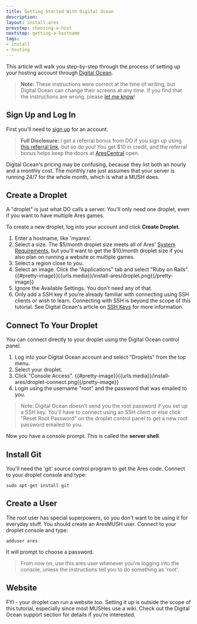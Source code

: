 ```yaml
---
title: Getting Started With Digital Ocean
description:
layout: install-ares
prevstep: choosing-a-host
nextstep: getting-a-hostname
tags: 
- install
- hosting
---
```


This article will walk you step-by-step through the process of setting up your hosting account through [Digital Ocean](http://www.digitalocean.com/?refcode=5c07173bc1f2).

> **Note:** These instructions were correct at the time of writing, but Digital Ocean can change their screens at any time.  If you find that the instructions are wrong, please [let me know](/feedback)!

## Sign Up and Log In

First you'll need to [sign up](http://www.digitalocean.com/?refcode=5c07173bc1f2) for an account.

> **Full Disclosure:** I get a referral bonus from DO if you sign up using [this referral link](www.digitalocean.com/?refcode=5c07173bc1f2), but so do you!  You get $10 in credit, and the referral bonus helps keep the doors at [AresCentral](/arescentral) open.

Digital Ocean's pricing may be confusing, because they list both an hourly and a monthly cost.  The monthly rate just assumes that your server is running 24/7 for the whole month, which is what a MUSH does.

## Create a Droplet

A "droplet" is just what DO calls a server.  You'll only need one droplet, even if you want to have multiple Ares games.   

To create a new droplet, log into your account and click **Create Droplet**.  

1. Enter a hostname, like 'myares'.
2. Select a size.  The $5/month droplet size meets all of Ares' [System Requirements](/install-ares/system-requirements), but you'll want to get the $10/month droplet size if you also plan on running a website or multiple games.
3. Select a region close to you.
4. Select an image.  Click the "Applications" tab and select "Ruby on Rails".
{{#pretty-image}}{{urls.media}}/install-ares/droplet.png{{/pretty-image}}
5. Ignore the Available Settings.  You don't need any of that.
6. Only add a SSH key if you're already familiar with connecting using SSH clients or wish to learn.  Connecting with SSH is beyond the scope of this tutorial.  See Digital Ocean's article on [SSH Keys](https://www.digitalocean.com/community/tutorials/how-to-use-ssh-keys-with-putty-on-digitalocean-droplets-windows-users) for more information.
 
<a name="connect-to-droplet">

## Connect To Your Droplet

You can connect directly to your droplet using the Digital Ocean control panel.  

1. Log into your Digital Ocean account and select "Droplets" from the top menu.
2. Select your droplet.
3. Click "Console Access".
{{#pretty-image}}{{urls.media}}/install-ares/droplet-connect.png{{/pretty-image}}
4. Login using the username "root" and the password that was emailed to you.

> Note: Digital Ocean doesn't send you the root password if you set up a SSH key.  You'll have to connect using an SSH client or else click "Reset Root Password" on the droplet control panel to get a new root password emailed to you.

Now you have a console prompt.  This is called the **server shell**.


## Install Git

You'll need the 'git' source control program to get the Ares code.  Connect to your droplet console and type:

    sudo apt-get install git

## Create a User

The root user has special superpowers, so you don't want to be using it for everyday stuff.  You should create an AresMUSH user.   Connect to your droplet console and type:

    adduser ares

It will prompt to choose a password. 

> From now on, use this ares user whenever you're logging into the console, unless the instructions tell you to do something as 'root'.

## Website

FYI - your droplet can run a website too.  Setting it up is outside the scope of this tutorial, especially since most MUSHes use a wiki.  Check out the Digital Ocean support section for details if you're interested.
